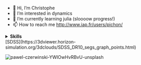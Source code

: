 - 👋 Hi, I’m Christophe
- 👀 I’m interested in dynamics
- 🌱 I’m currently learning julia (sloooow progress!)
- 📫 How to reach me http://www.iap.fr/users/pichon/

<!---
cncpichon/cncpichon is a ✨ special ✨ repository because its `README.md` (this file) appears on your GitHub profile.
You can click the Preview link to take a look at your changes.
--->

<details>
  <summary><b>Skills</b></summary>
</details>
[SDSS](https://3dviewer.horizon-simulation.org/3dclouds/SDSS_DR10_segs_graph_points.html)


![pawel-czerwinski-YWIOwHvRBvU-unsplash](https://github.com/cncpichon/cncpichon/assets/52891237/844e3ae1-266d-43dc-ae13-18e5bcfd9b66)
